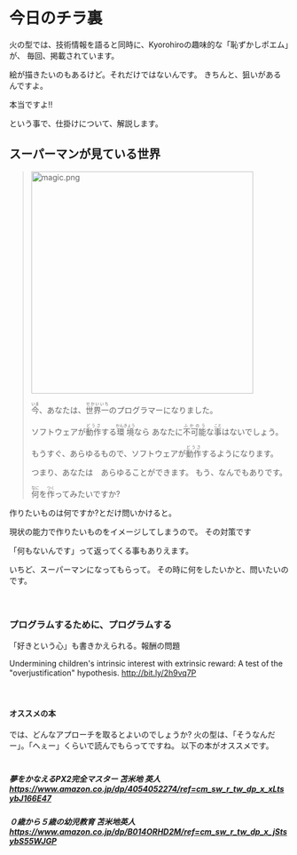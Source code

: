 # 今日のチラ裏

火の型では、技術情報を語ると同時に、Kyorohiroの趣味的な「恥ずかしポエム」が、
毎回、掲載されています。

絵が描きたいのもあるけど。それだけではないんです。
きちんと、狙いがあるんですよ。

本当ですよ!!

という事で、仕掛けについて、解説します。
　
　
　
　
## スーパーマンが見ている世界
>
> <img width="400" alt="magic.png" src="../about_firestyle/magic.png">
>
>
> <ruby>今<rt>いま</rt></ruby>、あなたは、<ruby>世界一<rt>せかいいち</rt>のプログラマーになりました。
>
> ソフトウェアが<ruby>動作<rt>どうさ</rt></ruby>する<ruby>環境<rt>かんきょう</rt></ruby>なら
> あなたに<ruby>不可能<rt>ふかのう</rt></ruby>な<ruby>事<rt>こと</rt></ruby>はないでしょう。
>
> もうすぐ、あらゆるもので、ソフトウェアが<ruby>動作<rt>どうさ</rt></ruby>するようになります。
>
> つまり、あなたは　あらゆることができます。
> もう、なんでもありです。
>
> <ruby>何<rt>なに</rt></ruby>を<ruby>作<rt>つく</rt></ruby>ってみたいですか?
>
>

作りたいものは何ですか?とだけ問いかけると。

現状の能力で作りたいものをイメージしてしまうので。
その対策です

「何もないんです」って返ってくる事もありえます。

いちど、スーパーマンになってもらって。
その時に何をしたいかと、問いたいのです。


　
　
　　
### プログラムするために、プログラムする

「好きという心」も書きかえられる。報酬の問題

Undermining children's intrinsic interest with extrinsic reward: A test of the "overjustification" hypothesis.
http://bit.ly/2h9vq7P


　
　
　

#### オススメの本
では、どんなアプローチを取るとよいのでしょうか?
火の型は、「そうなんだー」。「へぇー」くらいで読んでもらってですね。
以下の本がオススメです。
　　
##### 夢をかなえるPX2完全マスター  苫米地 英人 https://www.amazon.co.jp/dp/4054052274/ref=cm_sw_r_tw_dp_x_xLtsybJ166E47

##### ０歳から５歳の幼児教育   苫米地英人 https://www.amazon.co.jp/dp/B014ORHD2M/ref=cm_sw_r_tw_dp_x_jStsybS55WJGP
